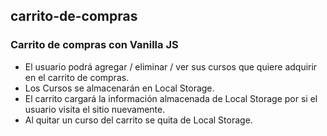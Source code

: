 ## carrito-de-compras
### Carrito de compras con  Vanilla JS 
- El usuario podrá agregar / eliminar / ver sus cursos que quiere adquirir en el carrito de compras.
- Los Cursos se almacenarán en Local Storage.
- El carrito cargará la información almacenada de Local Storage por si el usuario visita el sitio nuevamente.
- Al quitar un curso del carrito se quita de Local Storage.
